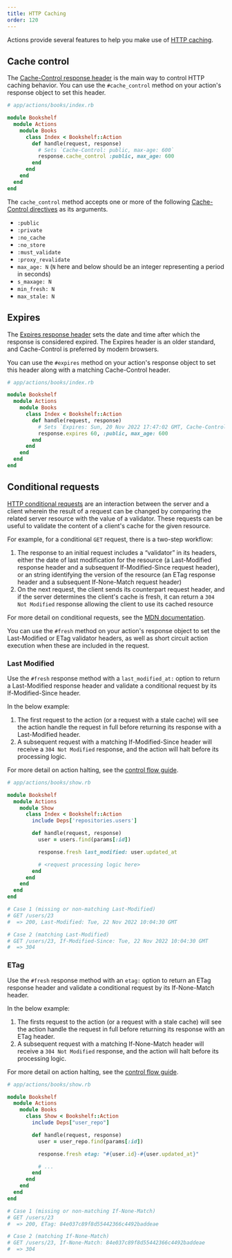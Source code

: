 ```yaml
---
title: HTTP Caching
order: 120
---
```


Actions provide several features to help you make use of [HTTP caching][mdn-http-caching].

[mdn-http-caching]: https://developer.mozilla.org/en-US/docs/Web/HTTP/Caching

## Cache control

The [Cache-Control response header][mdn-cache-control] is the main way to control HTTP caching behavior. You can use the `#cache_control` method on your action's response object to set this header.

```ruby
# app/actions/books/index.rb

module Bookshelf
  module Actions
    module Books
      class Index < Bookshelf::Action
        def handle(request, response)
          # Sets `Cache-Control: public, max-age: 600`
          response.cache_control :public, max_age: 600
        end
      end
    end
  end
end
```

The `cache_control` method accepts one or more of the following [Cache-Control directives][mdn-cache-control-directives] as its arguments.

- `:public`
- `:private`
- `:no_cache`
- `:no_store`
- `:must_validate`
- `:proxy_revalidate`
- `max_age: N` (`N` here and below should be an integer representing a period in seconds)
- `s_maxage: N`
- `min_fresh: N`
- `max_stale: N`

[mdn-cache-control]: https://developer.mozilla.org/en-US/docs/Web/HTTP/Headers/Cache-Control
[mdn-cache-control-directives]: https://developer.mozilla.org/en-US/docs/Web/HTTP/Headers/Cache-Control#cache_directives

## Expires

The [Expires response header][mdn-expires] sets the date and time after which the response is considered expired. The Expires header is an older standard, and Cache-Control is preferred by modern browsers.

You can use the `#expires` method on your action's response object to set this header along with a matching Cache-Control header.

```ruby
# app/actions/books/index.rb

module Bookshelf
  module Actions
    module Books
      class Index < Bookshelf::Action
        def handle(request, response)
          # Sets `Expires: Sun, 20 Nov 2022 17:47:02 GMT, Cache-Control: public, max-age=600`
          response.expires 60, :public, max_age: 600
        end
      end
    end
  end
end
```

[mdn-expires]: https://developer.mozilla.org/en-US/docs/Web/HTTP/Headers/Expires

## Conditional requests

[HTTP conditional requests][mdn-conditional-requests] are an interaction between the server and a client wherein the result of a request can be changed by comparing the related server resource with the value of a validator. These requests can be useful to validate the content of a client's cache for the given resource.

For example, for a conditional `GET` request, there is a two-step workflow:

1. The response to an initial request includes a “validator” in its headers, either the date of last modification for the resource (a Last-Modified response header and a subsequent If-Modified-Since request header), or an string identifying the version of the resource (an ETag response header and a subsequent If-None-Match request header)
2. On the next request, the client sends its counterpart request header, and if the server determines the client's cache is fresh, it can return a `304 Not Modified` response allowing the client to use its cached resource

For more detail on conditional requests, see the [MDN documentation][mdn-conditional-requests].

You can use the `#fresh` method on your action's response object to set the Last-Modified or ETag validator headers, as well as short circuit action execution when these are included in the request.

[mdn-conditional-requests]: https://developer.mozilla.org/en-US/docs/Web/HTTP/Conditional_requests

### Last Modified

Use the `#fresh` response method with a `last_modified_at:` option to return a Last-Modified response header and validate a conditional request by its If-Modified-Since header.

In the below example:

1. The first request to the action (or a request with a stale cache) will see the action handle the request in full before returning its response with a Last-Modified header.
2. A subsequent request with a matching If-Modified-Since header will receive a `304 Not Modified` response, and the action will halt before its processing logic.

For more detail on action halting, see the [control flow guide](/v2.0/actions/control-flow).

```ruby
# app/actions/books/show.rb

module Bookshelf
  module Actions
    module Show
      class Index < Bookshelf::Action
        include Deps['repositories.users']

        def handle(request, response)
          user = users.find(params[:id])

          response.fresh last_modified: user.updated_at

          # <request processing logic here>
        end
      end
    end
  end
end

# Case 1 (missing or non-matching Last-Modified)
# GET /users/23
#  => 200, Last-Modified: Tue, 22 Nov 2022 10:04:30 GMT

# Case 2 (matching Last-Modified)
# GET /users/23, If-Modified-Since: Tue, 22 Nov 2022 10:04:30 GMT
#  => 304
```

### ETag

Use the `#fresh` response method with an `etag:` option to return an ETag response header and validate a conditional request by its If-None-Match header.

In the below example:

1. The firsts request to the action (or a request with a stale cache) will see the action handle the request in full before returning its response with an ETag header.
2. A subsequent request with a matching If-None-Match header will receive a `304 Not Modified` response, and the action will halt before its processing logic.

For more detail on action halting, see the [control flow guide](/v2.0/actions/control-flow).

```ruby
# app/actions/books/show.rb

module Bookshelf
  module Actions
    module Books
      class Show < Bookshelf::Action
        include Deps["user_repo"]

        def handle(request, response)
          user = user_repo.find(params[:id])

          response.fresh etag: "#{user.id}-#{user.updated_at}"

          # ...
        end
      end
    end
  end
end

# Case 1 (missing or non-matching If-None-Match)
# GET /users/23
#  => 200, ETag: 84e037c89f8d55442366c4492baddeae

# Case 2 (matching If-None-Match)
# GET /users/23, If-None-Match: 84e037c89f8d55442366c4492baddeae
#  => 304
```
